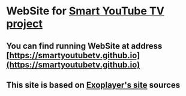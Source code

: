 # WebSite for [Smart YouTube TV project](https://github.com/yuliskov/SmartYouTubeTV)
## You can find running WebSite at address [https://smartyoutubetv.github.io](https://smartyoutubetv.github.io)
## This site is based on [Exoplayer's site](https://google.github.io/ExoPlayer/) sources